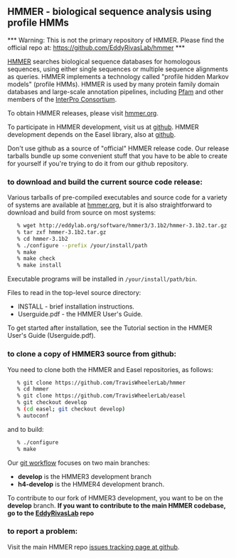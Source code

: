 ## HMMER - biological sequence analysis using profile HMMs

*** Warning:  This is not the primary repository of HMMER. Please find the official repo at: https://github.com/EddyRivasLab/hmmer ***


[HMMER](http://hmmer.org) searches biological sequence databases for homologous sequences,
using either single sequences or multiple sequence alignments as
queries. HMMER implements a technology called "profile hidden Markov
models" (profile HMMs). HMMER is used by many protein family domain
databases and large-scale annotation pipelines, including
[Pfam](http://pfam.xfam.org) and other members of the
[InterPro Consortium](http://www.ebi.ac.uk/interpro/).

To obtain HMMER releases, please visit [hmmer.org](http://hmmer.org).

To participate in HMMER development, visit us at
[github](https://github.com/EddyRivasLab/hmmer).  HMMER development
depends on the Easel library, also at
[github](https://github.com/EddyRivasLab/easel).

Don't use github as a source of "official" HMMER release code.  Our
release tarballs bundle up some convenient stuff that you have to be
able to create for yourself if you're trying to do it from our github
repository.


### to download and build the current source code release:

Various tarballs of pre-compiled executables and source code for a
variety of systems are available at [hmmer.org](http://hmmer.org), but
it is also straightforward to download and build from source on most
systems:

```bash
   % wget http://eddylab.org/software/hmmer3/3.1b2/hmmer-3.1b2.tar.gz
   % tar zxf hmmer-3.1b2.tar.gz
   % cd hmmer-3.1b2
   % ./configure --prefix /your/install/path
   % make
   % make check
   % make install
``` 

Executable programs will be installed in `/your/install/path/bin`.

Files to read in the top-level source directory:
   * INSTALL - brief installation instructions.
   * Userguide.pdf - the HMMER User's Guide.
 
To get started after installation, see the Tutorial section in the
HMMER User's Guide (Userguide.pdf).



### to clone a copy of HMMER3 source from github:

You need to clone both the HMMER and Easel repositories, as follows:

```bash
   % git clone https://github.com/TravisWheelerLab/hmmer
   % cd hmmer
   % git clone https://github.com/TravisWheelerLab/easel
   % git checkout develop
   % (cd easel; git checkout develop)
   % autoconf
```

and to build:

```bash
   % ./configure
   % make
```

Our [git workflow](https://github.com/TravisWheelerLab/hmmer/wiki/Git-workflow)
focuses on two main branches:

 * **develop** is the HMMER3 development branch
 * **h4-develop** is the HMMER4 development branch.

To contribute to our fork of HMMER3 development, you want to be on the **develop**
branch. **If you want to contribute to the main HMMER codebase, go to the
[EddyRivasLab](https://github.com/EddyRivasLab) repo**


### to report a problem:

Visit the main HMMER repo
[issues tracking page at github](https://github.com/EddyRivasLab/hmmer/issues).




